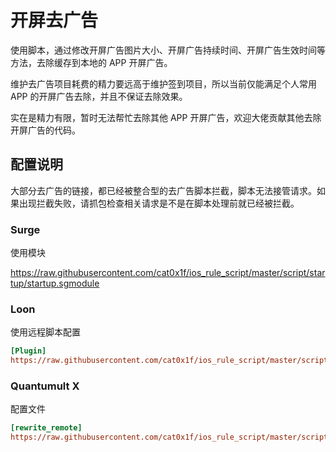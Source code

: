 # 开屏去广告

使用脚本，通过修改开屏广告图片大小、开屏广告持续时间、开屏广告生效时间等方法，去除缓存到本地的 APP 开屏广告。

维护去广告项目耗费的精力要远高于维护签到项目，所以当前仅能满足个人常用 APP 的开屏广告去除，并且不保证去除效果。

实在是精力有限，暂时无法帮忙去除其他 APP 开屏广告，欢迎大佬贡献其他去除开屏广告的代码。

## 配置说明

大部分去广告的链接，都已经被整合型的去广告脚本拦截，脚本无法接管请求。如果出现拦截失败，请抓包检查相关请求是不是在脚本处理前就已经被拦截。

### Surge

使用模块

https://raw.githubusercontent.com/cat0x1f/ios_rule_script/master/script/startup/startup.sgmodule

### Loon

使用远程脚本配置

```ini
[Plugin]
https://raw.githubusercontent.com/cat0x1f/ios_rule_script/master/script/startup/startup.lnplugin, tag=开屏去广告, enabled=true
```

### Quantumult X

配置文件

```ini
[rewrite_remote]
https://raw.githubusercontent.com/cat0x1f/ios_rule_script/master/script/startup/startup.qxrewrite, tag=开屏去广告, enabled=true
```
